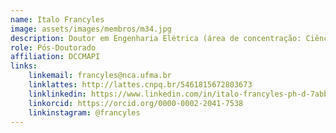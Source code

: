 ```yaml
---
name: Italo Francyles
image: assets/images/membros/m34.jpg
description: Doutor em Engenharia Elétrica (área de concentração: Ciência da Computação) pela UFMA. Possui experiência com os seguintes temas: processamento, análise e visualização de imagens, visão computacional, aprendizado de máquina, otimização e desenvolvimento de software. 
role: Pós-Doutorado
affiliation: DCCMAPI
links:
	linkemail: francyles@nca.ufma.br
	linklattes: http://lattes.cnpq.br/5461815672803673
	linklinkedin: https://www.linkedin.com/in/italo-francyles-ph-d-7abb72140/
	linkorcid: https://orcid.org/0000-0002-2041-7538
	linkinstagram: @francyles
---
```


